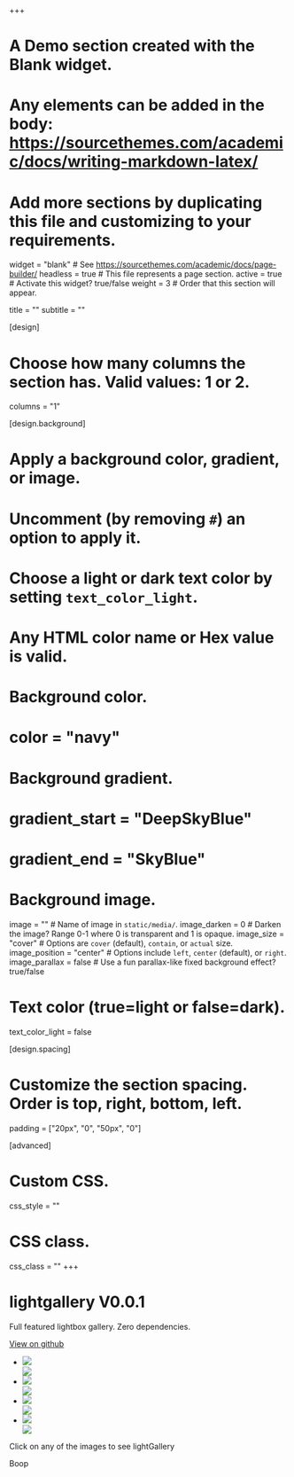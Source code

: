 +++
# A Demo section created with the Blank widget.
# Any elements can be added in the body: https://sourcethemes.com/academic/docs/writing-markdown-latex/
# Add more sections by duplicating this file and customizing to your requirements.

widget = "blank"  # See https://sourcethemes.com/academic/docs/page-builder/
headless = true  # This file represents a page section.
active = true  # Activate this widget? true/false
weight = 3  # Order that this section will appear.

title = ""
subtitle = ""

[design]
  # Choose how many columns the section has. Valid values: 1 or 2.
  columns = "1"

[design.background]
  # Apply a background color, gradient, or image.
  #   Uncomment (by removing `#`) an option to apply it.
  #   Choose a light or dark text color by setting `text_color_light`.
  #   Any HTML color name or Hex value is valid.

  # Background color.
  # color = "navy"
  
  # Background gradient.
  # gradient_start = "DeepSkyBlue"
  # gradient_end = "SkyBlue"
  
  # Background image.
  image = ""  # Name of image in `static/media/`.
  image_darken = 0  # Darken the image? Range 0-1 where 0 is transparent and 1 is opaque.
  image_size = "cover"  #  Options are `cover` (default), `contain`, or `actual` size.
  image_position = "center"  # Options include `left`, `center` (default), or `right`.
  image_parallax = false  # Use a fun parallax-like fixed background effect? true/false

  # Text color (true=light or false=dark).
  text_color_light = false

[design.spacing]
  # Customize the section spacing. Order is top, right, bottom, left.
  padding = ["20px", "0", "50px", "0"]

[advanced]
 # Custom CSS. 
 css_style = ""
 
 # CSS class.
 css_class = ""
+++

<link rel="stylesheet" href="https://cdn.jsdelivr.net/npm/lightgallery.js@1.2.0/dist/css/lightgallery.css" />
<script src="https://cdn.jsdelivr.net/npm/lightgallery.js@1.2.0/dist/js/lightgallery.min.js"></script>


<div class="cont">
  <div class="page-head">
    <h1>lightgallery <span class="version">V0.0.1</span></h1>
    <p class="lead">Full featured lightbox gallery. Zero dependencies.</p><a href="https://github.com/sachinchoolur/lightgallery.js" class="btn btn-primary btn-lg">View on github</a></div>

  <div class="demo-gallery">
    <ul id="lightgallery">
      <li data-responsive="https://sachinchoolur.github.io/lightgallery.js/static/img/1-375.jpg 375, https://sachinchoolur.github.io/lightgallery.js/static/img/1-480.jpg 480, https://sachinchoolur.github.io/lightgallery.js/static/img/1.jpg 800" data-src="https://sachinchoolur.github.io/lightgallery.js/static/img/1-1600.jpg"
      data-sub-html="<h4>Fading Light</h4><p>Classic view from Rigwood Jetty on Coniston Water an old archive shot similar to an old post but a little later on.</p>">
        <a href="">
          <img class="img-responsive" src="https://sachinchoolur.github.io/lightgallery.js/static/img/thumb-1.jpg">
          <div class="demo-gallery-poster">
            <img src="https://sachinchoolur.github.io/lightgallery.js/static/img/zoom.png">
          </div>
        </a>
      </li>
      <li data-responsive="https://sachinchoolur.github.io/lightgallery.js/static/img/2-375.jpg 375, https://sachinchoolur.github.io/lightgallery.js/static/img/2-480.jpg 480, https://sachinchoolur.github.io/lightgallery.js/static/img/2.jpg 800" data-src="https://sachinchoolur.github.io/lightgallery.js/static/img/2-1600.jpg"
      data-sub-html="<h4>Bowness Bay</h4><p>A beautiful Sunrise this morning taken En-route to Keswick not one as planned but I'm extremely happy I was passing the right place at the right time....</p>">
        <a href="">
          <img class="img-responsive" src="https://sachinchoolur.github.io/lightgallery.js/static/img/thumb-2.jpg">
          <div class="demo-gallery-poster">
            <img src="https://sachinchoolur.github.io/lightgallery.js/static/img/zoom.png">
          </div>
        </a>
      </li>
      <li data-responsive="https://sachinchoolur.github.io/lightgallery.js/static/img/13-375.jpg 375, https://sachinchoolur.github.io/lightgallery.js/static/img/13-480.jpg 480, https://sachinchoolur.github.io/lightgallery.js/static/img/13.jpg 800" data-src="https://sachinchoolur.github.io/lightgallery.js/static/img/13-1600.jpg"
      data-sub-html="<h4>Sunset Serenity</h4><p>A gorgeous Sunset tonight captured at Coniston Water....</p>">
        <a href="">
          <img class="img-responsive" src="https://sachinchoolur.github.io/lightgallery.js/static/img/thumb-13.jpg">
          <div class="demo-gallery-poster">
            <img src="https://sachinchoolur.github.io/lightgallery.js/static/img/zoom.png">
          </div>
        </a>
      </li>
      <li data-responsive="https://sachinchoolur.github.io/lightgallery.js/static/img/4-375.jpg 375, https://sachinchoolur.github.io/lightgallery.js/static/img/4-480.jpg 480, https://sachinchoolur.github.io/lightgallery.js/static/img/4.jpg 800" data-src="https://sachinchoolur.github.io/lightgallery.js/static/img/4-1600.jpg"
      data-sub-html="<h4>Coniston Calmness</h4><p>Beautiful morning</p>">
        <a href="">
          <img class="img-responsive" src="https://sachinchoolur.github.io/lightgallery.js/static/img/thumb-4.jpg">
          <div class="demo-gallery-poster">
            <img src="https://sachinchoolur.github.io/lightgallery.js/static/img/zoom.png">
          </div>
        </a>
      </li>
    </ul>
    <span class="small">Click on any of the images to see lightGallery</span>
  </div>
</div>

<script>
lightGallery(document.getElementById('lightgallery'), {
    thumbnail: 'true',
    animateThumb: 'true',
    showThumbByDefault: 'true',
	fullScreen: 'true',
	share: 'true'
}); 
</script>

Boop